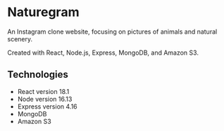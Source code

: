 # Naturegram
An Instagram clone website, focusing on pictures of animals and natural scenery.

Created with React, Node.js, Express, MongoDB, and Amazon S3.

## Technologies
* React version 18.1
* Node version 16.13
* Express version 4.16
* MongoDB
* Amazon S3
